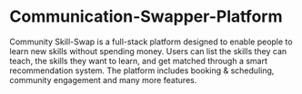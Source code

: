 # Communication-Swapper-Platform
Community Skill-Swap is a full-stack platform designed to enable people to learn new skills without spending money. Users can list the skills they can teach, the skills they want to learn, and get matched through a smart recommendation system. The platform includes booking &amp; scheduling, community engagement and many more features. 
